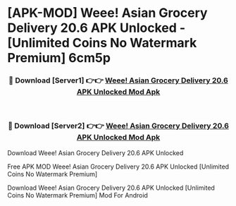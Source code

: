 # [APK-MOD] Weee! Asian Grocery Delivery 20.6 APK Unlocked - [Unlimited Coins No Watermark Premium] 6cm5p



<div align="center">
<h3>🔴 Download [Server1] 👉👉 <a href="https://momento.my/?title=Weee!_Asian_Grocery_Delivery_20.6_APK_Unlocked">Weee! Asian Grocery Delivery 20.6 APK Unlocked Mod Apk</a></h3><br>

<h3>🔴 Download [Server2] 👉👉 <a href="https://momento.my/?title=Weee!_Asian_Grocery_Delivery_20.6_APK_Unlocked">Weee! Asian Grocery Delivery 20.6 APK Unlocked Mod Apk</a></h3>
</div>



Download Weee! Asian Grocery Delivery 20.6 APK Unlocked 

Free APK MOD Weee! Asian Grocery Delivery 20.6 APK Unlocked [Unlimited Coins No Watermark Premium]

Download Weee! Asian Grocery Delivery 20.6 APK Unlocked [Unlimited Coins No Watermark Premium] Mod For Android
